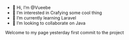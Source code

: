 - 👋 Hi, I’m @Vueebe
- 👀 I’m interested in Crafying some cool thing
- 🌱 I’m currently learning Laravel
- 💞️ I’m looking to collaborate on Java

Welcome to my page
yesterday first commit to the project

